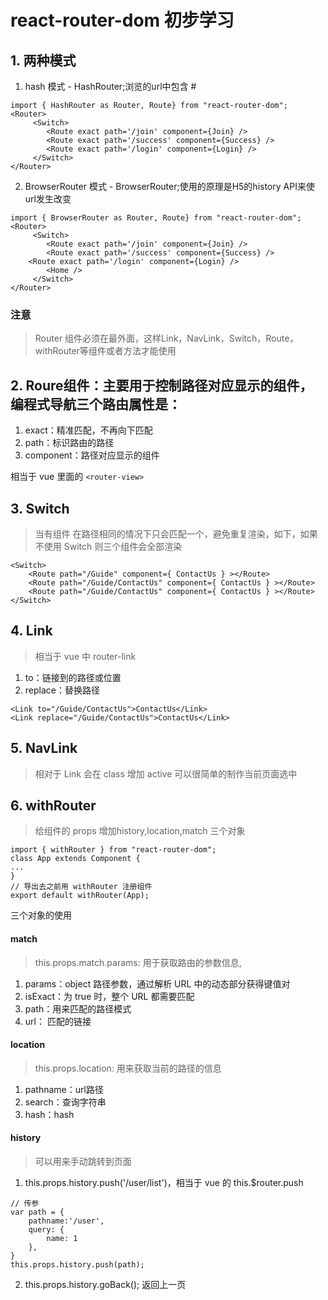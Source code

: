# react-router-dom 初步学习
## 1. 两种模式
1. hash 模式 - HashRouter;浏览的url中包含 #

```
import { HashRouter as Router, Route} from "react-router-dom";
<Router>
     <Switch>
        <Route exact path='/join' component={Join} />
        <Route exact path='/success' component={Success} />
        <Route exact path='/login' component={Login} />
     </Switch>
</Router>

```

2. BrowserRouter 模式 - BrowserRouter;使用的原理是H5的history API来使url发生改变

```
import { BrowserRouter as Router, Route} from "react-router-dom";
<Router>
     <Switch>
        <Route exact path='/join' component={Join} />
        <Route exact path='/success' component={Success} />
    <Route exact path='/login' component={Login} />
        <Home />
     </Switch>
</Router>

```

### 注意
> Router 组件必须在最外面，这样Link，NavLink，Switch，Route，withRouter等组件或者方法才能使用

## 2. Roure组件：主要用于控制路径对应显示的组件，编程式导航三个路由属性是：
1. exact：精准匹配，不再向下匹配
2. path：标识路由的路径
3. component：路径对应显示的组件

相当于 vue 里面的 `<router-view>`

## 3. Switch
> 当有组件 <Route> 在路径相同的情况下只会匹配一个，避免重复渲染，如下，如果不使用 Switch 则三个组件会全部渲染

```
<Switch>
    <Route path="/Guide" component={ ContactUs } ></Route>
    <Route path="/Guide/ContactUs" component={ ContactUs } ></Route>
    <Route path="/Guide/ContactUs" component={ ContactUs } ></Route>
</Switch>
```

## 4. Link
> 相当于 vue 中 router-link

1. to：链接到的路径或位置
2. replace：替换路径

```
<Link to="/Guide/ContactUs">ContactUs</Link>
<Link replace="/Guide/ContactUs">ContactUs</Link>
```

## 5. NavLink
> 相对于 Link 会在 class 增加 active 可以很简单的制作当前页面选中

## 6. withRouter
> 给组件的 props 增加history,location,match 三个对象

```
import { withRouter } from "react-router-dom";
class App extends Component {
...
}
// 导出去之前用 withRouter 注册组件
export default withRouter(App);
```
三个对象的使用

#### match
> this.props.match.params: 用于获取路由的参数信息, 

1. params：object 路径参数，通过解析 URL 中的动态部分获得键值对
2. isExact：为 true 时，整个 URL 都需要匹配
3. path：用来匹配的路径模式
4. url： 匹配的链接

#### location
> this.props.location: 用来获取当前的路径的信息

1. pathname：url路径
2. search：查询字符串
3. hash：hash

#### history
> 可以用来手动跳转到页面

1. this.props.history.push('/user/list')，相当于 vue 的 this.$router.push

```
// 传参
var path = {
    pathname:'/user',
    query: {
        name: 1
    },
}
this.props.history.push(path);
```

2. this.props.history.goBack(); 返回上一页
